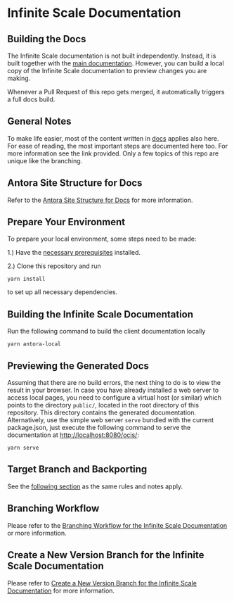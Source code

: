 # Infinite Scale Documentation

## Building the Docs

The Infinite Scale documentation is not built independently. Instead, it is built together with the [main documentation](https://github.com/owncloud/docs/). However, you can build a local copy of the Infinite Scale documentation to preview changes you are making.

Whenever a Pull Request of this repo gets merged, it automatically triggers a full docs build.

## General Notes

To make life easier, most of the content written in [docs](https://github.com/owncloud/docs#readme) applies also here. For ease of reading, the most important steps are documented here too. For more information see the link provided. Only a few topics of this repo are unique like the branching.

## Antora Site Structure for Docs

Refer to the [Antora Site Structure for Docs](https://github.com/owncloud/docs/blob/master/docs/antora-site-structure.md) for more information. 

## Prepare Your Environment

To prepare your local environment, some steps need to be made:

1.) Have the [necessary prerequisites](https://github.com/owncloud/docs/blob/master/docs/build-the-docs.md#install-the-prerequisites) installed.

2.) Clone this repository and run
```
yarn install
```
to set up all necessary dependencies.

## Building the Infinite Scale Documentation

Run the following command to build the client documentation locally

```
yarn antora-local
```

## Previewing the Generated Docs

Assuming that there are no build errors, the next thing to do is to view the result in your browser. In case you have already installed a web server to access local pages, you need to configure a virtual host (or similar) which points to the directory `public/`, located in the root directory of this repository. This directory contains the generated documentation. Alternatively, use the simple web server `serve` bundled with the current package.json, just execute the following command to serve the documentation at [http://localhost:8080/ocis/](http://localhost:8080/ocis/):

```
yarn serve
```

## Target Branch and Backporting

See the [following section](https://github.com/owncloud/docs#target-branch-and-backporting) as the same rules and notes apply.

## Branching Workflow

Please refer to the [Branching Workflow for the Infinite Scale Documentation](https://github.com/owncloud/docs-ocis/blob/master/docs/the-branching-workflow.md) or more information.

## Create a New Version Branch for the Infinite Scale Documentation

Please refer to [Create a New Version Branch for the Infinite Scale Documentation](https://github.com/owncloud/docs-ocis/blob/master/docs/new-version-branch.md) for more information.
